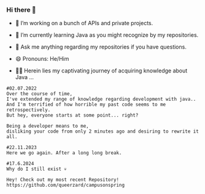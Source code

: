 ### Hi there 👋

- 🔭 I’m working on a bunch of APIs and private projects.
- 🌱 I’m currently learning Java as you might recognize by my repositories.
- 💬 Ask me anything regarding my repositories if you have questions.
- 😄 Pronouns: He/Him


- 🧙‍♂️ Herein lies my captivating journey of acquiring knowledge about Java ...

```
#02.07.2022
Over the course of time, 
I've extended my range of knowledge regarding development with java..
And I'm terrified of how horrible my past code seems to me retrospectively.
But hey, everyone starts at some point... right?

Being a developer means to me, 
disliking your code from only 2 minutes ago and desiring to rewrite it all.

#22.11.2023
Here we go again. After a long long break.

#17.6.2024
Why do I still exist 💀

Hey! Check out my most recent Repository!
https://github.com/queerzard/campusonspring
